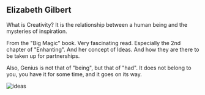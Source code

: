 <!-- title: Creativity and Inspiration  -->

## Elizabeth Gilbert

What is Creativity? It is the relationship between a human being and the mysteries of inspiration. 

From the "Big Magic" book. Very fascinating read. Especially the 2nd chapter of "Enhanting". And her concept of Ideas. And how they are there to be taken up for partnerships. 

Also, Genius is not that of "being", but that of "had". 
It does not belong to you, you have it for some time, and it goes on its way. 


![ideas](https://files.gitter.im/581c97cbd73408ce4f339dc2/ZRx7/greatMinds.jpg)



